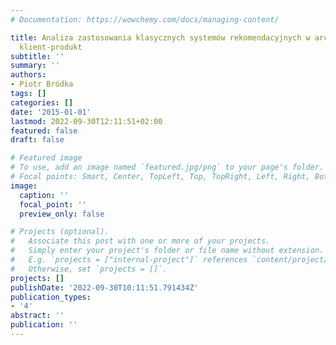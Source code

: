 ```yaml
---
# Documentation: https://wowchemy.com/docs/managing-content/

title: Analiza zastosowania klasycznych systemów rekomendacyjnych w architekturze
  klient-produkt
subtitle: ''
summary: ''
authors:
- Piotr Bródka
tags: []
categories: []
date: '2015-01-01'
lastmod: 2022-09-30T12:11:51+02:00
featured: false
draft: false

# Featured image
# To use, add an image named `featured.jpg/png` to your page's folder.
# Focal points: Smart, Center, TopLeft, Top, TopRight, Left, Right, BottomLeft, Bottom, BottomRight.
image:
  caption: ''
  focal_point: ''
  preview_only: false

# Projects (optional).
#   Associate this post with one or more of your projects.
#   Simply enter your project's folder or file name without extension.
#   E.g. `projects = ["internal-project"]` references `content/project/deep-learning/index.md`.
#   Otherwise, set `projects = []`.
projects: []
publishDate: '2022-09-30T10:11:51.791434Z'
publication_types:
- '4'
abstract: ''
publication: ''
---
```

